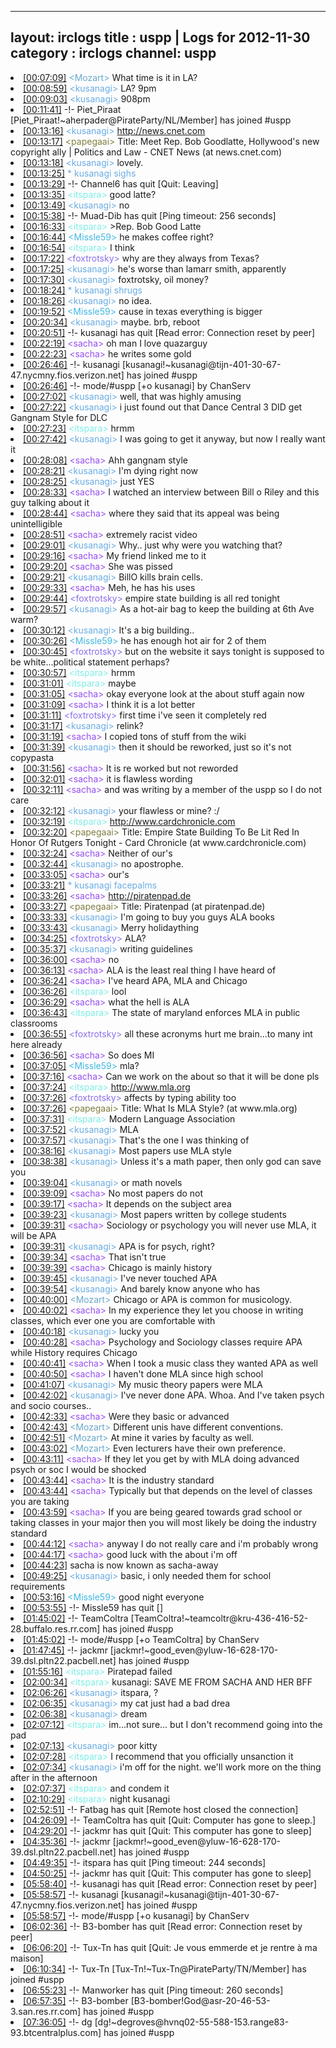 
---
layout: irclogs
title : uspp | Logs for 2012-11-30
category : irclogs
channel: uspp
---
<li class="logitem"><a href="#00:07:09" name="00:07:09" class="time">[00:07:09]</a> <span class="person" style="color:#67a9cd">&lt;Mozart&gt;</span> What time is it in LA? </li>
<li class="logitem"><a href="#00:08:59" name="00:08:59" class="time">[00:08:59]</a> <span class="person" style="color:#6aace3">&lt;kusanagi&gt;</span> LA? 9pm </li>
<li class="logitem"><a href="#00:09:03" name="00:09:03" class="time">[00:09:03]</a> <span class="person" style="color:#6aace3">&lt;kusanagi&gt;</span> 908pm </li>
<li class="logitem"><a href="#00:11:41" name="00:11:41" class="time">[00:11:41]</a> -!- <span class="join">Piet_Piraat</span> [Piet_Piraat!~aherpader@PirateParty/NL/Member] has joined #uspp </li>
<li class="logitem"><a href="#00:13:16" name="00:13:16" class="time">[00:13:16]</a> <span class="person" style="color:#6aace3">&lt;kusanagi&gt;</span> <a href="http://news.cnet.com/8301-13578_3-57556105-38/meet-rep-bob-goodlatte-hollywoods-new-copyright-ally/" target="_blank">http://news.cnet.com</a> </li>
<li class="logitem"><a href="#00:13:17" name="00:13:17" class="time">[00:13:17]</a> <span class="person" style="color:#817e41">&lt;papegaai&gt;</span> Title: Meet Rep. Bob Goodlatte, Hollywood's new copyright ally | Politics and Law - CNET News (at news.cnet.com) </li>
<li class="logitem"><a href="#00:13:18" name="00:13:18" class="time">[00:13:18]</a> <span class="person" style="color:#6aace3">&lt;kusanagi&gt;</span> lovely. </li>
<li class="logitem"><a href="#00:13:25" name="00:13:25" class="time">[00:13:25]</a> <span class="person" style="color:#6aace3">* kusanagi sighs</span> </li>
<li class="logitem"><a href="#00:13:29" name="00:13:29" class="time">[00:13:29]</a> -!- <span class="quit">Channel6</span> has quit [Quit: Leaving] </li>
<li class="logitem"><a href="#00:13:35" name="00:13:35" class="time">[00:13:35]</a> <span class="person" style="color:#7deee6">&lt;itspara&gt;</span> good latte? </li>
<li class="logitem"><a href="#00:13:49" name="00:13:49" class="time">[00:13:49]</a> <span class="person" style="color:#6aace3">&lt;kusanagi&gt;</span> no </li>
<li class="logitem"><a href="#00:15:38" name="00:15:38" class="time">[00:15:38]</a> -!- <span class="quit">Muad-Dib</span> has quit [Ping timeout: 256 seconds] </li>
<li class="logitem"><a href="#00:16:33" name="00:16:33" class="time">[00:16:33]</a> <span class="person" style="color:#7deee6">&lt;itspara&gt;</span> &gt;Rep. Bob Good Latte </li>
<li class="logitem"><a href="#00:16:44" name="00:16:44" class="time">[00:16:44]</a> <span class="person" style="color:#40b8e3">&lt;Missle59&gt;</span> he makes coffee right? </li>
<li class="logitem"><a href="#00:16:54" name="00:16:54" class="time">[00:16:54]</a> <span class="person" style="color:#7deee6">&lt;itspara&gt;</span> I think </li>
<li class="logitem"><a href="#00:17:22" name="00:17:22" class="time">[00:17:22]</a> <span class="person" style="color:#8b6feb">&lt;foxtrotsky&gt;</span> why are they always from Texas? </li>
<li class="logitem"><a href="#00:17:25" name="00:17:25" class="time">[00:17:25]</a> <span class="person" style="color:#6aace3">&lt;kusanagi&gt;</span> he's worse than lamarr smith, apparently </li>
<li class="logitem"><a href="#00:17:30" name="00:17:30" class="time">[00:17:30]</a> <span class="person" style="color:#6aace3">&lt;kusanagi&gt;</span> foxtrotsky, oil money? </li>
<li class="logitem"><a href="#00:18:24" name="00:18:24" class="time">[00:18:24]</a> <span class="person" style="color:#6aace3">* kusanagi shrugs</span> </li>
<li class="logitem"><a href="#00:18:26" name="00:18:26" class="time">[00:18:26]</a> <span class="person" style="color:#6aace3">&lt;kusanagi&gt;</span> no idea. </li>
<li class="logitem"><a href="#00:19:52" name="00:19:52" class="time">[00:19:52]</a> <span class="person" style="color:#40b8e3">&lt;Missle59&gt;</span> cause in texas everything is bigger </li>
<li class="logitem"><a href="#00:20:34" name="00:20:34" class="time">[00:20:34]</a> <span class="person" style="color:#6aace3">&lt;kusanagi&gt;</span> maybe. brb, reboot </li>
<li class="logitem"><a href="#00:20:51" name="00:20:51" class="time">[00:20:51]</a> -!- <span class="quit">kusanagi</span> has quit [Read error: Connection reset by peer] </li>
<li class="logitem"><a href="#00:22:19" name="00:22:19" class="time">[00:22:19]</a> <span class="person" style="color:#954ef2">&lt;sacha&gt;</span> oh man I love quazarguy </li>
<li class="logitem"><a href="#00:22:23" name="00:22:23" class="time">[00:22:23]</a> <span class="person" style="color:#954ef2">&lt;sacha&gt;</span> he writes some gold </li>
<li class="logitem"><a href="#00:26:46" name="00:26:46" class="time">[00:26:46]</a> -!- <span class="join">kusanagi</span> [kusanagi!~kusanagi@tijn-401-30-67-47.nycmny.fios.verizon.net] has joined #uspp </li>
<li class="logitem"><a href="#00:26:46" name="00:26:46" class="time">[00:26:46]</a> -!- mode/<span class="mode">#uspp</span> [+o kusanagi] by ChanServ </li>
<li class="logitem"><a href="#00:27:02" name="00:27:02" class="time">[00:27:02]</a> <span class="person" style="color:#6aace3">&lt;kusanagi&gt;</span> well, that was highly amusing </li>
<li class="logitem"><a href="#00:27:22" name="00:27:22" class="time">[00:27:22]</a> <span class="person" style="color:#6aace3">&lt;kusanagi&gt;</span> i just found out that Dance Central 3 DID get Gangnam Style for DLC </li>
<li class="logitem"><a href="#00:27:23" name="00:27:23" class="time">[00:27:23]</a> <span class="person" style="color:#7deee6">&lt;itspara&gt;</span> hrmm </li>
<li class="logitem"><a href="#00:27:42" name="00:27:42" class="time">[00:27:42]</a> <span class="person" style="color:#6aace3">&lt;kusanagi&gt;</span> I was going to get it anyway, but now I really want it </li>
<li class="logitem"><a href="#00:28:08" name="00:28:08" class="time">[00:28:08]</a> <span class="person" style="color:#954ef2">&lt;sacha&gt;</span> Ahh gangnam style </li>
<li class="logitem"><a href="#00:28:21" name="00:28:21" class="time">[00:28:21]</a> <span class="person" style="color:#6aace3">&lt;kusanagi&gt;</span> I'm dying right now </li>
<li class="logitem"><a href="#00:28:25" name="00:28:25" class="time">[00:28:25]</a> <span class="person" style="color:#6aace3">&lt;kusanagi&gt;</span> just YES </li>
<li class="logitem"><a href="#00:28:33" name="00:28:33" class="time">[00:28:33]</a> <span class="person" style="color:#954ef2">&lt;sacha&gt;</span> I watched an interview between Bill o Riley and this guy talking about it </li>
<li class="logitem"><a href="#00:28:44" name="00:28:44" class="time">[00:28:44]</a> <span class="person" style="color:#954ef2">&lt;sacha&gt;</span> where they said that its appeal was being unintelligible </li>
<li class="logitem"><a href="#00:28:51" name="00:28:51" class="time">[00:28:51]</a> <span class="person" style="color:#954ef2">&lt;sacha&gt;</span> extremely racist video </li>
<li class="logitem"><a href="#00:29:01" name="00:29:01" class="time">[00:29:01]</a> <span class="person" style="color:#6aace3">&lt;kusanagi&gt;</span> Why.. just why were you watching that? </li>
<li class="logitem"><a href="#00:29:16" name="00:29:16" class="time">[00:29:16]</a> <span class="person" style="color:#954ef2">&lt;sacha&gt;</span> My friend linked me to it </li>
<li class="logitem"><a href="#00:29:20" name="00:29:20" class="time">[00:29:20]</a> <span class="person" style="color:#954ef2">&lt;sacha&gt;</span> She was pissed </li>
<li class="logitem"><a href="#00:29:21" name="00:29:21" class="time">[00:29:21]</a> <span class="person" style="color:#6aace3">&lt;kusanagi&gt;</span> BillO kills brain cells. </li>
<li class="logitem"><a href="#00:29:33" name="00:29:33" class="time">[00:29:33]</a> <span class="person" style="color:#954ef2">&lt;sacha&gt;</span> Meh, he has his uses </li>
<li class="logitem"><a href="#00:29:44" name="00:29:44" class="time">[00:29:44]</a> <span class="person" style="color:#8b6feb">&lt;foxtrotsky&gt;</span> empire state building is all red tonight </li>
<li class="logitem"><a href="#00:29:57" name="00:29:57" class="time">[00:29:57]</a> <span class="person" style="color:#6aace3">&lt;kusanagi&gt;</span> As a hot-air bag to keep the building at 6th Ave warm? </li>
<li class="logitem"><a href="#00:30:12" name="00:30:12" class="time">[00:30:12]</a> <span class="person" style="color:#6aace3">&lt;kusanagi&gt;</span> It's a big building.. </li>
<li class="logitem"><a href="#00:30:26" name="00:30:26" class="time">[00:30:26]</a> <span class="person" style="color:#40b8e3">&lt;Missle59&gt;</span> he has enough hot air for 2 of them </li>
<li class="logitem"><a href="#00:30:45" name="00:30:45" class="time">[00:30:45]</a> <span class="person" style="color:#8b6feb">&lt;foxtrotsky&gt;</span> but on the website it says tonight is supposed to be white...political statement perhaps? </li>
<li class="logitem"><a href="#00:30:57" name="00:30:57" class="time">[00:30:57]</a> <span class="person" style="color:#7deee6">&lt;itspara&gt;</span> hrmm </li>
<li class="logitem"><a href="#00:31:01" name="00:31:01" class="time">[00:31:01]</a> <span class="person" style="color:#7deee6">&lt;itspara&gt;</span> maybe </li>
<li class="logitem"><a href="#00:31:05" name="00:31:05" class="time">[00:31:05]</a> <span class="person" style="color:#954ef2">&lt;sacha&gt;</span> okay everyone look at the about stuff again now </li>
<li class="logitem"><a href="#00:31:09" name="00:31:09" class="time">[00:31:09]</a> <span class="person" style="color:#954ef2">&lt;sacha&gt;</span> I think it is a lot better </li>
<li class="logitem"><a href="#00:31:11" name="00:31:11" class="time">[00:31:11]</a> <span class="person" style="color:#8b6feb">&lt;foxtrotsky&gt;</span> first time i've seen it completely red </li>
<li class="logitem"><a href="#00:31:17" name="00:31:17" class="time">[00:31:17]</a> <span class="person" style="color:#6aace3">&lt;kusanagi&gt;</span> relink? </li>
<li class="logitem"><a href="#00:31:19" name="00:31:19" class="time">[00:31:19]</a> <span class="person" style="color:#954ef2">&lt;sacha&gt;</span> I copied tons of stuff from the wiki </li>
<li class="logitem"><a href="#00:31:39" name="00:31:39" class="time">[00:31:39]</a> <span class="person" style="color:#6aace3">&lt;kusanagi&gt;</span> then it should be reworked, just so it's not copypasta </li>
<li class="logitem"><a href="#00:31:56" name="00:31:56" class="time">[00:31:56]</a> <span class="person" style="color:#954ef2">&lt;sacha&gt;</span> It is re worked but not reworded </li>
<li class="logitem"><a href="#00:32:01" name="00:32:01" class="time">[00:32:01]</a> <span class="person" style="color:#954ef2">&lt;sacha&gt;</span> it is flawless wording </li>
<li class="logitem"><a href="#00:32:11" name="00:32:11" class="time">[00:32:11]</a> <span class="person" style="color:#954ef2">&lt;sacha&gt;</span> and was writing by a member of the uspp so I do not care </li>
<li class="logitem"><a href="#00:32:12" name="00:32:12" class="time">[00:32:12]</a> <span class="person" style="color:#6aace3">&lt;kusanagi&gt;</span> your flawless or mine? :/ </li>
<li class="logitem"><a href="#00:32:19" name="00:32:19" class="time">[00:32:19]</a> <span class="person" style="color:#7deee6">&lt;itspara&gt;</span> <a href="http://www.cardchronicle.com/2012/11/29/3707216/empire-state-building-to-be-lit-red-in-honor-of-rutgers-tonight" target="_blank">http://www.cardchronicle.com</a> </li>
<li class="logitem"><a href="#00:32:20" name="00:32:20" class="time">[00:32:20]</a> <span class="person" style="color:#817e41">&lt;papegaai&gt;</span> Title: Empire State Building To Be Lit Red In Honor Of Rutgers Tonight - Card Chronicle (at www.cardchronicle.com) </li>
<li class="logitem"><a href="#00:32:24" name="00:32:24" class="time">[00:32:24]</a> <span class="person" style="color:#954ef2">&lt;sacha&gt;</span> Neither of our's </li>
<li class="logitem"><a href="#00:32:44" name="00:32:44" class="time">[00:32:44]</a> <span class="person" style="color:#6aace3">&lt;kusanagi&gt;</span> no apostrophe. </li>
<li class="logitem"><a href="#00:33:05" name="00:33:05" class="time">[00:33:05]</a> <span class="person" style="color:#954ef2">&lt;sacha&gt;</span> our's </li>
<li class="logitem"><a href="#00:33:21" name="00:33:21" class="time">[00:33:21]</a> <span class="person" style="color:#6aace3">* kusanagi facepalms</span> </li>
<li class="logitem"><a href="#00:33:26" name="00:33:26" class="time">[00:33:26]</a> <span class="person" style="color:#954ef2">&lt;sacha&gt;</span> <a href="http://piratenpad.de/p/abouttheuspp" target="_blank">http://piratenpad.de</a> </li>
<li class="logitem"><a href="#00:33:27" name="00:33:27" class="time">[00:33:27]</a> <span class="person" style="color:#817e41">&lt;papegaai&gt;</span> Title: Piratenpad (at piratenpad.de) </li>
<li class="logitem"><a href="#00:33:33" name="00:33:33" class="time">[00:33:33]</a> <span class="person" style="color:#6aace3">&lt;kusanagi&gt;</span> I'm going to buy you guys ALA books </li>
<li class="logitem"><a href="#00:33:43" name="00:33:43" class="time">[00:33:43]</a> <span class="person" style="color:#6aace3">&lt;kusanagi&gt;</span> Merry holidaything </li>
<li class="logitem"><a href="#00:34:25" name="00:34:25" class="time">[00:34:25]</a> <span class="person" style="color:#8b6feb">&lt;foxtrotsky&gt;</span> ALA? </li>
<li class="logitem"><a href="#00:35:37" name="00:35:37" class="time">[00:35:37]</a> <span class="person" style="color:#6aace3">&lt;kusanagi&gt;</span> writing guidelines </li>
<li class="logitem"><a href="#00:36:00" name="00:36:00" class="time">[00:36:00]</a> <span class="person" style="color:#954ef2">&lt;sacha&gt;</span> no </li>
<li class="logitem"><a href="#00:36:13" name="00:36:13" class="time">[00:36:13]</a> <span class="person" style="color:#954ef2">&lt;sacha&gt;</span> ALA is the least real thing I have heard of </li>
<li class="logitem"><a href="#00:36:24" name="00:36:24" class="time">[00:36:24]</a> <span class="person" style="color:#954ef2">&lt;sacha&gt;</span> I've heard APA, MLA and Chicago </li>
<li class="logitem"><a href="#00:36:26" name="00:36:26" class="time">[00:36:26]</a> <span class="person" style="color:#7deee6">&lt;itspara&gt;</span> lool </li>
<li class="logitem"><a href="#00:36:29" name="00:36:29" class="time">[00:36:29]</a> <span class="person" style="color:#954ef2">&lt;sacha&gt;</span> what the hell is ALA </li>
<li class="logitem"><a href="#00:36:43" name="00:36:43" class="time">[00:36:43]</a> <span class="person" style="color:#7deee6">&lt;itspara&gt;</span> The state of maryland enforces MLA in public classrooms </li>
<li class="logitem"><a href="#00:36:55" name="00:36:55" class="time">[00:36:55]</a> <span class="person" style="color:#8b6feb">&lt;foxtrotsky&gt;</span> all these acronyms hurt me brain...to many int here already </li>
<li class="logitem"><a href="#00:36:56" name="00:36:56" class="time">[00:36:56]</a> <span class="person" style="color:#954ef2">&lt;sacha&gt;</span> So does MI </li>
<li class="logitem"><a href="#00:37:05" name="00:37:05" class="time">[00:37:05]</a> <span class="person" style="color:#40b8e3">&lt;Missle59&gt;</span> mla? </li>
<li class="logitem"><a href="#00:37:16" name="00:37:16" class="time">[00:37:16]</a> <span class="person" style="color:#954ef2">&lt;sacha&gt;</span> Can we work on the about so that it will be done pls </li>
<li class="logitem"><a href="#00:37:24" name="00:37:24" class="time">[00:37:24]</a> <span class="person" style="color:#7deee6">&lt;itspara&gt;</span> <a href="http://www.mla.org/style" target="_blank">http://www.mla.org</a> </li>
<li class="logitem"><a href="#00:37:26" name="00:37:26" class="time">[00:37:26]</a> <span class="person" style="color:#8b6feb">&lt;foxtrotsky&gt;</span> affects by typing ability too </li>
<li class="logitem"><a href="#00:37:26" name="00:37:26" class="time">[00:37:26]</a> <span class="person" style="color:#817e41">&lt;papegaai&gt;</span> Title: What Is MLA Style? (at www.mla.org) </li>
<li class="logitem"><a href="#00:37:31" name="00:37:31" class="time">[00:37:31]</a> <span class="person" style="color:#7deee6">&lt;itspara&gt;</span> Modern Language Association  </li>
<li class="logitem"><a href="#00:37:52" name="00:37:52" class="time">[00:37:52]</a> <span class="person" style="color:#6aace3">&lt;kusanagi&gt;</span> MLA </li>
<li class="logitem"><a href="#00:37:57" name="00:37:57" class="time">[00:37:57]</a> <span class="person" style="color:#6aace3">&lt;kusanagi&gt;</span> That's the one I was thinking of </li>
<li class="logitem"><a href="#00:38:16" name="00:38:16" class="time">[00:38:16]</a> <span class="person" style="color:#6aace3">&lt;kusanagi&gt;</span> Most papers use MLA style </li>
<li class="logitem"><a href="#00:38:38" name="00:38:38" class="time">[00:38:38]</a> <span class="person" style="color:#6aace3">&lt;kusanagi&gt;</span> Unless it's a math paper, then only god can save you </li>
<li class="logitem"><a href="#00:39:04" name="00:39:04" class="time">[00:39:04]</a> <span class="person" style="color:#6aace3">&lt;kusanagi&gt;</span> or math novels </li>
<li class="logitem"><a href="#00:39:09" name="00:39:09" class="time">[00:39:09]</a> <span class="person" style="color:#954ef2">&lt;sacha&gt;</span> No most papers do not </li>
<li class="logitem"><a href="#00:39:17" name="00:39:17" class="time">[00:39:17]</a> <span class="person" style="color:#954ef2">&lt;sacha&gt;</span> It depends on the subject area </li>
<li class="logitem"><a href="#00:39:23" name="00:39:23" class="time">[00:39:23]</a> <span class="person" style="color:#6aace3">&lt;kusanagi&gt;</span> Most papers written by college students </li>
<li class="logitem"><a href="#00:39:31" name="00:39:31" class="time">[00:39:31]</a> <span class="person" style="color:#954ef2">&lt;sacha&gt;</span> Sociology or psychology you will never use MLA, it will be APA </li>
<li class="logitem"><a href="#00:39:31" name="00:39:31" class="time">[00:39:31]</a> <span class="person" style="color:#6aace3">&lt;kusanagi&gt;</span> APA is for psych, right? </li>
<li class="logitem"><a href="#00:39:34" name="00:39:34" class="time">[00:39:34]</a> <span class="person" style="color:#954ef2">&lt;sacha&gt;</span> That isn't true </li>
<li class="logitem"><a href="#00:39:39" name="00:39:39" class="time">[00:39:39]</a> <span class="person" style="color:#954ef2">&lt;sacha&gt;</span> Chicago is mainly history </li>
<li class="logitem"><a href="#00:39:45" name="00:39:45" class="time">[00:39:45]</a> <span class="person" style="color:#6aace3">&lt;kusanagi&gt;</span> I've never touched APA </li>
<li class="logitem"><a href="#00:39:54" name="00:39:54" class="time">[00:39:54]</a> <span class="person" style="color:#6aace3">&lt;kusanagi&gt;</span> And barely know anyone who has </li>
<li class="logitem"><a href="#00:40:00" name="00:40:00" class="time">[00:40:00]</a> <span class="person" style="color:#67a9cd">&lt;Mozart&gt;</span> Chicago or APA is common for musicology. </li>
<li class="logitem"><a href="#00:40:02" name="00:40:02" class="time">[00:40:02]</a> <span class="person" style="color:#954ef2">&lt;sacha&gt;</span> In my experience they let you choose in writing classes, which ever one you are comfortable with </li>
<li class="logitem"><a href="#00:40:18" name="00:40:18" class="time">[00:40:18]</a> <span class="person" style="color:#6aace3">&lt;kusanagi&gt;</span> lucky you </li>
<li class="logitem"><a href="#00:40:28" name="00:40:28" class="time">[00:40:28]</a> <span class="person" style="color:#954ef2">&lt;sacha&gt;</span> Psychology and Sociology classes require APA while History requires Chicago </li>
<li class="logitem"><a href="#00:40:41" name="00:40:41" class="time">[00:40:41]</a> <span class="person" style="color:#954ef2">&lt;sacha&gt;</span> When I took a music class they wanted APA as well </li>
<li class="logitem"><a href="#00:40:50" name="00:40:50" class="time">[00:40:50]</a> <span class="person" style="color:#954ef2">&lt;sacha&gt;</span> I haven't done MLA since high school </li>
<li class="logitem"><a href="#00:41:07" name="00:41:07" class="time">[00:41:07]</a> <span class="person" style="color:#6aace3">&lt;kusanagi&gt;</span> My music theory papers were MLA </li>
<li class="logitem"><a href="#00:42:02" name="00:42:02" class="time">[00:42:02]</a> <span class="person" style="color:#6aace3">&lt;kusanagi&gt;</span> I've never done APA. Whoa. And I've taken psych and socio courses..  </li>
<li class="logitem"><a href="#00:42:33" name="00:42:33" class="time">[00:42:33]</a> <span class="person" style="color:#954ef2">&lt;sacha&gt;</span> Were they basic or advanced </li>
<li class="logitem"><a href="#00:42:43" name="00:42:43" class="time">[00:42:43]</a> <span class="person" style="color:#67a9cd">&lt;Mozart&gt;</span> Different unis have different conventions. </li>
<li class="logitem"><a href="#00:42:51" name="00:42:51" class="time">[00:42:51]</a> <span class="person" style="color:#67a9cd">&lt;Mozart&gt;</span> At mine it varies by faculty as well. </li>
<li class="logitem"><a href="#00:43:02" name="00:43:02" class="time">[00:43:02]</a> <span class="person" style="color:#67a9cd">&lt;Mozart&gt;</span> Even lecturers have their own preference. </li>
<li class="logitem"><a href="#00:43:11" name="00:43:11" class="time">[00:43:11]</a> <span class="person" style="color:#954ef2">&lt;sacha&gt;</span> If they let you get by with MLA doing advanced psych or soc I would be shocked </li>
<li class="logitem"><a href="#00:43:44" name="00:43:44" class="time">[00:43:44]</a> <span class="person" style="color:#954ef2">&lt;sacha&gt;</span> It is the industry standard </li>
<li class="logitem"><a href="#00:43:44" name="00:43:44" class="time">[00:43:44]</a> <span class="person" style="color:#954ef2">&lt;sacha&gt;</span> Typically but that depends on the level of classes you are taking </li>
<li class="logitem"><a href="#00:43:59" name="00:43:59" class="time">[00:43:59]</a> <span class="person" style="color:#954ef2">&lt;sacha&gt;</span> If you are being geared towards grad school or taking classes in your major then you will most likely be doing the industry standard </li>
<li class="logitem"><a href="#00:44:12" name="00:44:12" class="time">[00:44:12]</a> <span class="person" style="color:#954ef2">&lt;sacha&gt;</span> anyway I do not really care and i'm probably wrong </li>
<li class="logitem"><a href="#00:44:17" name="00:44:17" class="time">[00:44:17]</a> <span class="person" style="color:#954ef2">&lt;sacha&gt;</span> good luck with the about i'm off </li>
<li class="logitem"><a href="#00:44:23" name="00:44:23" class="time">[00:44:23]</a> <span class="nick">sacha</span> is now known as <span class="nick">sacha-away</span> </li>
<li class="logitem"><a href="#00:49:25" name="00:49:25" class="time">[00:49:25]</a> <span class="person" style="color:#6aace3">&lt;kusanagi&gt;</span> basic, i only needed them for school requirements </li>
<li class="logitem"><a href="#00:53:16" name="00:53:16" class="time">[00:53:16]</a> <span class="person" style="color:#40b8e3">&lt;Missle59&gt;</span> good night everyone </li>
<li class="logitem"><a href="#00:53:55" name="00:53:55" class="time">[00:53:55]</a> -!- <span class="quit">Missle59</span> has quit [] </li>
<li class="logitem"><a href="#01:45:02" name="01:45:02" class="time">[01:45:02]</a> -!- <span class="join">TeamColtra</span> [TeamColtra!~teamcoltr@kru-436-416-52-28.buffalo.res.rr.com] has joined #uspp </li>
<li class="logitem"><a href="#01:45:02" name="01:45:02" class="time">[01:45:02]</a> -!- mode/<span class="mode">#uspp</span> [+o TeamColtra] by ChanServ </li>
<li class="logitem"><a href="#01:47:45" name="01:47:45" class="time">[01:47:45]</a> -!- <span class="join">jackmr</span> [jackmr!~good_even@yluw-16-628-170-39.dsl.pltn22.pacbell.net] has joined #uspp </li>
<li class="logitem"><a href="#01:55:16" name="01:55:16" class="time">[01:55:16]</a> <span class="person" style="color:#7deee6">&lt;itspara&gt;</span> Piratepad failed </li>
<li class="logitem"><a href="#02:00:34" name="02:00:34" class="time">[02:00:34]</a> <span class="person" style="color:#7deee6">&lt;itspara&gt;</span> kusanagi: SAVE ME FROM SACHA AND HER BFF </li>
<li class="logitem"><a href="#02:06:26" name="02:06:26" class="time">[02:06:26]</a> <span class="person" style="color:#6aace3">&lt;kusanagi&gt;</span> itspara, ? </li>
<li class="logitem"><a href="#02:06:35" name="02:06:35" class="time">[02:06:35]</a> <span class="person" style="color:#6aace3">&lt;kusanagi&gt;</span> my cat just had a bad drea </li>
<li class="logitem"><a href="#02:06:38" name="02:06:38" class="time">[02:06:38]</a> <span class="person" style="color:#6aace3">&lt;kusanagi&gt;</span> dream </li>
<li class="logitem"><a href="#02:07:12" name="02:07:12" class="time">[02:07:12]</a> <span class="person" style="color:#7deee6">&lt;itspara&gt;</span> im...not sure... but I don't recommend going into the pad </li>
<li class="logitem"><a href="#02:07:13" name="02:07:13" class="time">[02:07:13]</a> <span class="person" style="color:#6aace3">&lt;kusanagi&gt;</span> poor kitty </li>
<li class="logitem"><a href="#02:07:28" name="02:07:28" class="time">[02:07:28]</a> <span class="person" style="color:#7deee6">&lt;itspara&gt;</span> I recommend that you officially unsanction it </li>
<li class="logitem"><a href="#02:07:34" name="02:07:34" class="time">[02:07:34]</a> <span class="person" style="color:#6aace3">&lt;kusanagi&gt;</span> i'm off for the night. we'll work more on the thing after in the afternoon </li>
<li class="logitem"><a href="#02:07:37" name="02:07:37" class="time">[02:07:37]</a> <span class="person" style="color:#7deee6">&lt;itspara&gt;</span> and condem it </li>
<li class="logitem"><a href="#02:10:29" name="02:10:29" class="time">[02:10:29]</a> <span class="person" style="color:#7deee6">&lt;itspara&gt;</span> night kusanagi  </li>
<li class="logitem"><a href="#02:52:51" name="02:52:51" class="time">[02:52:51]</a> -!- <span class="quit">Fatbag</span> has quit [Remote host closed the connection] </li>
<li class="logitem"><a href="#04:26:09" name="04:26:09" class="time">[04:26:09]</a> -!- <span class="quit">TeamColtra</span> has quit [Quit: Computer has gone to sleep.] </li>
<li class="logitem"><a href="#04:29:20" name="04:29:20" class="time">[04:29:20]</a> -!- <span class="quit">jackmr</span> has quit [Quit: This computer has gone to sleep] </li>
<li class="logitem"><a href="#04:35:36" name="04:35:36" class="time">[04:35:36]</a> -!- <span class="join">jackmr</span> [jackmr!~good_even@yluw-16-628-170-39.dsl.pltn22.pacbell.net] has joined #uspp </li>
<li class="logitem"><a href="#04:49:35" name="04:49:35" class="time">[04:49:35]</a> -!- <span class="quit">itspara</span> has quit [Ping timeout: 244 seconds] </li>
<li class="logitem"><a href="#04:50:25" name="04:50:25" class="time">[04:50:25]</a> -!- <span class="quit">jackmr</span> has quit [Quit: This computer has gone to sleep] </li>
<li class="logitem"><a href="#05:58:40" name="05:58:40" class="time">[05:58:40]</a> -!- <span class="quit">kusanagi</span> has quit [Read error: Connection reset by peer] </li>
<li class="logitem"><a href="#05:58:57" name="05:58:57" class="time">[05:58:57]</a> -!- <span class="join">kusanagi</span> [kusanagi!~kusanagi@tijn-401-30-67-47.nycmny.fios.verizon.net] has joined #uspp </li>
<li class="logitem"><a href="#05:58:57" name="05:58:57" class="time">[05:58:57]</a> -!- mode/<span class="mode">#uspp</span> [+o kusanagi] by ChanServ </li>
<li class="logitem"><a href="#06:02:36" name="06:02:36" class="time">[06:02:36]</a> -!- <span class="quit">B3-bomber</span> has quit [Read error: Connection reset by peer] </li>
<li class="logitem"><a href="#06:06:20" name="06:06:20" class="time">[06:06:20]</a> -!- <span class="quit">Tux-Tn</span> has quit [Quit: Je vous emmerde et je rentre à ma maison] </li>
<li class="logitem"><a href="#06:10:34" name="06:10:34" class="time">[06:10:34]</a> -!- <span class="join">Tux-Tn</span> [Tux-Tn!~Tux-Tn@PirateParty/TN/Member] has joined #uspp </li>
<li class="logitem"><a href="#06:55:23" name="06:55:23" class="time">[06:55:23]</a> -!- <span class="quit">Manworker</span> has quit [Ping timeout: 260 seconds] </li>
<li class="logitem"><a href="#06:57:35" name="06:57:35" class="time">[06:57:35]</a> -!- <span class="join">B3-bomber</span> [B3-bomber!God@asr-20-46-53-3.san.res.rr.com] has joined #uspp </li>
<li class="logitem"><a href="#07:36:05" name="07:36:05" class="time">[07:36:05]</a> -!- <span class="join">dg</span> [dg!~degroves@hvnq02-55-588-153.range83-93.btcentralplus.com] has joined #uspp </li>


